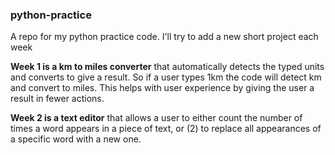 ### python-practice

A repo for my python practice code. I'll try to add a new short project each week

**Week 1 is a km to miles converter** that automatically detects the typed units and converts to give a result. So if a user types 1km the code will detect km and convert to miles. This helps with user experience by giving the user a result in fewer actions.

**Week 2 is a text editor** that allows a user to either count the number of times a word appears in a piece of text, or (2) to replace all appearances of a specific word with a new one.
